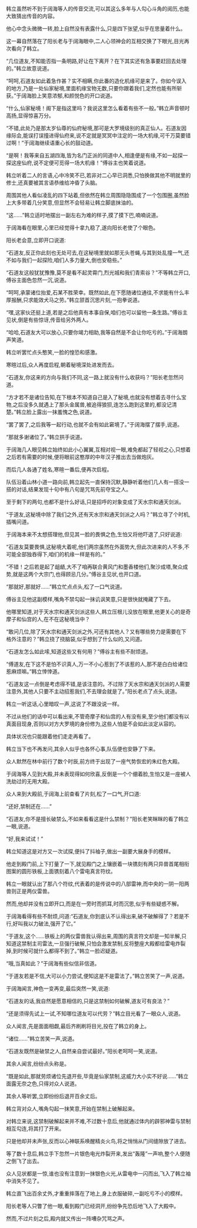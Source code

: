 
韩立虽然听不到于阔海等人的传音交流,可以其这么多年与人勾心斗角的阅历,也能大致猜出传音的内容。

他心中念头微微一转,脸上自然没有表露什么,只是四下张望,似乎在思量着什么。

这一幕自然落在了阳长老与于阔海眼中,二人心领神会的互相交换了下眼光,目光再次看向了韩立。

“几位道友,不知能否指一条明路,好让在下离开？在下其实还有急事要赶回去处理的。”韩立故意说道。

“呵呵,石道友如此着急作甚？实不相瞒,你此番的造化机缘可是来了。你如今误入的地方,乃是一处仙家秘境,里面机缘宝物无数,只要你跟着我们,定然也能有所斩获。”于阔海脸上笑意浓郁,和颜悦色的开口说道。

“什么,仙家秘境！阁下是指这里吗？我说这里怎么看着有些不一般。”韩立声音顿时高扬,显得惊喜万分。

“不错,此处乃是那太岁仙尊的仙府秘境,那可是大罗境级别的真正仙人。石道友因缘际会,能误打误撞进得仙府来,说不定就是冥冥中注定的一场大机缘,可千万莫要错过啊！”于阔海继续语重心长的鼓动道。

“是啊！我等来自五湖四海,皆为名门正派的同道中人,相逢便是有缘,不如一起探一探这座仙府,说不定便可觅得一场大机缘！”傅谷主也笑着说道。

韩立听着二人的言语,心中冷笑不已,若非对二心早已洞悉,只怕换做其他不明就里的修士,还真要被其言语恭维给冲昏了头脑。

周围其他人看似凌乱的四下站着,但依然在韩立周围隐隐围成了一个包围圈,虽然脸上大多带着几分笑意,但显然不会轻易让韩立脚底抹油的。

“这……”韩立适时地摆出一副左右为难的样子,摸了摸下巴,喃喃说道。

于阔海看在眼里,心里已经觉得十拿九稳了,遂向阳长老使了个眼色。

阳长老会意,立即开口说道:

“石道友,反正你此刻也无处可去,在这秘境里就如那无头苍蝇,与其到处乱撞一气,还不如与我们一起探险,咱们人多力量大,倒也安稳些。”

“石道友这般犹犹豫豫,莫不是看不起灵霄门,烈光城和我们青索谷？”不等韩立开口,傅谷主面色忽然一沉,说道。

“呵呵,承蒙诸位抬爱,石某不胜荣幸。既然如此,在下愿随诸位通往,不求能有什么丰厚报酬,只求能效犬马之劳。”韩立颔首沉思片刻,一抱拳说道。

“嘿,这家伙还挺上道,若是之后他真有本事自保,咱们也可以留他一条生路。”傅谷主见状,倒是有些惊讶,传音给另外两人。

“哈哈,石道友大可以放心,只要你竭力相助,我等自然是不会让你吃亏的。”于阔海朗声笑道。

韩立听罢忙点头憨笑,一脸的惶恐和感激。

寒暄过后,众人再度启程,朝着秘境深处进发而去。

“石道友,你这来的方向与我们不同,这一路上就没有什么收获吗？”阳长老忽然问道。

“方才若不是诸位告知,在下根本不知道自己是入了秘境,也就没有想着去寻什么宝物,之后没多久就遇上了那头金属兽,被追得狼狈,连怎么跑到这里的,都没记清楚。”韩立脸上露出一抹羞愧之色,说道。

“罢了罢了,之后我等一起行动,也就不会有如此窘境了。”于阔海摆了摆手,说道。

“那就多谢诸位了。”韩立拱手说道。

于阔海几人眼见韩立始终如此小心翼翼,互相对视一眼,难免都起了轻视之心,只想着之后若有需要的时候,便将眼前这憨厚的中年汉子推出去当做炮灰。

而后几人各通了姓名,寒暄一番后,便再次启程。

队伍沿着山林小道一路向前,韩立起先一直保持沉默,静静听着他们几人有一搭没一搭的对话,结果发现十句中有八句是咒骂先前夺宝之人。

至于剩下的两句,也都不是什么好话,只是招呼的对象变成了天水宗和通天剑派。

“于道友,这秘境中除了我们之外,还有天水宗和通天剑派之人吗？”韩立寻了个时机,插嘴问道。

于阔海本来不太想搭理他,但见其一脸的畏惧之色,生怕又将他吓退了,只好说道:

“石道友莫要畏惧,这秘境大着呢,他们两宗虽然在外面势大,但此次进来的人不多,不可能全部独吞得下,咱们的机缘一样是有的。”

“不错！之后若是起了龃龉,大不了咱再联合黄风门和墨香楼他们,聚沙成塔,聚众成势,就是这两个大宗门,也得顾忌几分。”傅谷主见状,也开口道。

“那就好,那就好……”韩立忙点点头,松了一口气说道。

傅谷主见他这副模样,嘴角不禁勾起一抹讥讽笑意,只是很快就掩藏了下去。

他哪里知道,对于天水宗和通天剑派这些人,韩立压根儿没放在眼里,他更关心的是奇摩子和仙宫的人,在不在这秘境当中？

“敢问几位,除了天水宗和通天剑派之外,可还有其他人？又有哪些势力是需要在下格外注意的？”韩立挠了挠脑袋,似乎想到了什么似的,又问道。

“石道友怎么如此嗦,知道这些又有何用？”傅谷主有些不耐烦道。

“傅道友,在下这不是怕不识真人,万一不小心惹到了不该惹的人,那不是白白给诸位惹麻烦嘛。”韩立悻悻道。

“石道友这一点倒是考虑得不错,是该注意的。不过除了天水宗和通天剑派的人需要注意外,其他人只要不主动招惹我们,不去理会就是了。”阳长老点了点头,说道。

韩立一听这话,心里暗叹一声,这说了不跟没说一样。

不过从他们的话中可以看出来,不管奇摩子和仙宫的人有没有来,至少他们都没有以真面目现身,否则以对方大罗境的身份修为,这些人怕是不会如此淡定从容的。

具体状况也只能跟着他们走走再看了。

韩立当下也不再发问,其余人似乎也各怀心事,队伍便也安静了下来。

众人默然在林中前行了数个时辰,前方终于出现了一座气势恢宏的朱红色大殿。

于阔海等人见到大殿,并未表现得如何欣喜,反倒是一个个绷着脸,生怕又是一座被人洗劫过的无用大殿。

众人来到大殿前,于阔海上前查看了片刻,松了一口气,开口道:

“还好,禁制还在……”

“石道友,你不是擅长破禁么,不如来看看这是什么禁制？”阳长老笑眯眯的看了韩立一眼,说道。

“好,我来试试！”

韩立知道这是对方又一次试探,便抖了抖袖子,做出一副要大展身手的模样。

他走到殿门前,上下打量了一下,就见殿门之上镶嵌着一块镌刻有两只异兽首尾相衔图案的圆形铁板,上面镌刻着八个雷电真言符纹。

韩立一眼就认出了那八个符纹,代表着的是传说中的八部雷神,而中央的一阴一阳两兽则正是两仪雷兽。

然而,他却并没有立即开口,而是在一旁时而抓耳,时而沉思,似乎有些疑惑不解。

于阔海看得有些不耐烦,问道:“石道友,你到底认不认得出来,破不破解得了？若是不行,好叫我以力破法,强开了它。”

“于道友,这个……铁板上的两仪雷兽我认得出来,周围的真言符文却是一知半解,只知道这禁制主司雷法,一旦强行破解,只怕会激发禁制,反将整座大殿都给雷电炸裂掉,到时候可就什么都得不到了。”韩立一脸迟疑道。

“哦,当真如此？”于阔海有些似信非信道。

“于道友若是不信,大可以小力尝试,便知这是不是雷法了。”韩立苦笑了一声,说道。

于阔海闻言,神色一变再变,最后突然一笑,说道:

“石道友的话,我自然是愿意相信的,只是这禁制如何破解,道友可有良法？”

“还是须得先试上一试,不知哪位道友可以代劳？”韩立目光看了一眼众人,说道。

众人闻言,先是面面相觑,最后齐刷刷将目光,投在了韩立的身上。

“诸位……”韩立苦笑一声,说道。

“石道友既然是破禁之人,自然亲自尝试最好。”阳长老呵呵一笑,说道。

其余人闻言,纷纷点头称是。

“既是如此,那就劳烦诸位先退开些,毕竟是仙家禁制,这威力大小实不好说……”韩立面露无奈之色,只得对众人说道。

其余人等听罢,立即纷纷后退开百余丈后。

韩立背对众人,嘴角勾起一抹笑意,开始在禁制上破解起来。

对韩立来说,这禁制破解起来并不难,不过数十息后,他就通过体内的辟邪神雷与禁制相互勾连,将其打了开来。

只是他却并未声张,反而以心神联系唤醒精炎火鸟,将之悄悄从门间缝隙放了进去。

等了数十息后,韩立手下忽然一片银色电光炸裂开来,发出“轰隆”一声响,整个人便随之倒飞了出去。

众人见状都是一惊,谁也没有注意到一抹银色火光,从雷电中一闪而出,飞入了韩立袖中消失不见了。

韩立直飞出百余丈外,才重重摔落在了地上,身上衣服破碎,一副吃亏不小的模样。

阳长老等人只瞥了他一眼,看到殿门已经洞开,纷纷争先恐后地飞入了大殿中。

然而,不过片刻之后,殿内就又传出一阵嘈杂咒骂之声。